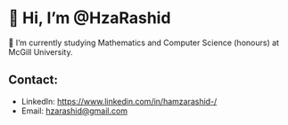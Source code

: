 # 👋 Hi, I’m @HzaRashid
🌱 I’m currently studying Mathematics and Computer Science (honours) at McGill University.
## Contact:
- LinkedIn: https://www.linkedin.com/in/hamzarashid-/
- Email: hzarashid@gmail.com

